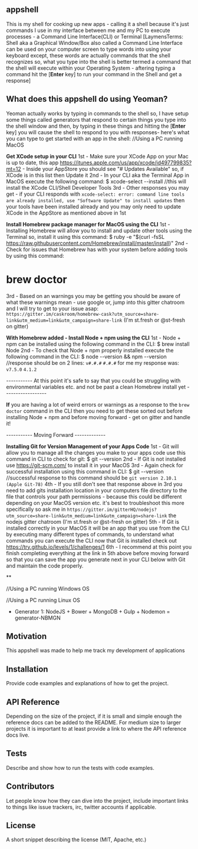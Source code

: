 ## appshell

This is my shell for cooking up new apps - calling it a shell because it's just commands I use in my interface between me and my PC to execute processes - a Command Line Interface(CLI) or Terminal
[LaymensTerms: Shell aka a Graphical Window/Box also called a Command Line Interface can be used on your computer screen to type words into using your keyboard except, these words are actually commands that the shell recognizes so, what you type into the shell is better termed a command that the shell will execute within your Operating System - aftering typing a command hit the [**Enter** key] to run your command in the Shell and get a response]

## What does this appshell do using Yeoman?

Yeoman actually works by typing in commands to the shell so, I have setup some things called generators that respond to certain things you type into the shell window and then, by typing in these things and hitting the [**Enter** key] you will cause the shell to respond to you with responses- here's what you can type to get started with an app in the shell:
//Using a PC running MacOS

**Get XCode setup in your CLI**
1st - Make sure your XCode App on your Mac is up to date, this app https://itunes.apple.com/us/app/xcode/id497799835?mt=12 <screenshot of app>
    - Inside your AppStore you should see "# Updates Available" <screenshot> so, if XCode is in this list then Update it
2nd - In your CLI aka the Terminal App in MacOS execute the following command:
$  xcode-select --install //this will install the XCode CLI/Shell Developer Tools <screenshot>
3rd - Other responses you may get - if your CLI responds with
`xcode-select: error: command line tools are already installed, use "Software Update" to install updates` 
then your tools have been installed already and you may only need to update XCode in the AppStore as mentioned above in 1st

**Install Homebrew package manager for MacOS using the CLI**
1st - Installing Homebrew will allow you to install and update other tools using the Terminal so, install it using this command:
$  ruby -e "$(curl -fsSL https://raw.githubusercontent.com/Homebrew/install/master/install)"
2nd - Check for issues that Homebrew has with your system before adding tools by using this command:
#  brew doctor
3rd - Based on an warnings you may be getting you should be aware of what these warnings mean - use google or, jump into this gitter chatroom and I will try to get to your issue asap: `https://gitter.im/caskroom/homebrew-cask?utm_source=share-link&utm_medium=link&utm_campaign=share-link` (I'm st.fresh or @st-fresh on gitter)

**With Homebrew added - Install Node + npm using the CLI**
1st - Node + npm can be installed using the following command in the CLI:
$  brew install Node
2nd - To check that Node + npm properly installed execute the following command in the CLI:
$  node --version && npm --version //response should be on 2 lines:
`v#.#.#` 
`#.#.#`
for me my response was:
`v7.5.0`
`4.1.2`

----------- At this point it's safe to say that you could be struggling with environmental variables etc. and not be past a clean Homebrew install yet ------------------

**If** you are having a lot of weird errors or warnings as a response to the `brew doctor` command in the CLI then you need to get these sorted out before installing Node + npm and before moving forward - get on gitter and handle it!

----------- Moving Forward -------------

**Installing Git for Version Management of your Apps Code**
1st - Git will allow you to manage all the changes you make to your apps code use this command in CLI to check for git:
$  git --version 
2nd - If Git is not installed use https://git-scm.com/ to install it in your MacOS 
3rd - Again check for successful installation using this command in CLI:
$ git --version //successful response to this command should be `git version 2.10.1 (Apple Git-78)`
4th - If you still don't see that response above in 3rd you need to add gits installation location in your computers file directory to the file that controls your path permissions - because this could be different depending on your MacOS version etc. it's best to troubleshoot this more specifically so ask me in `https://gitter.im/gitterHQ/nodejs?utm_source=share-link&utm_medium=link&utm_campaign=share-link` the nodejs gitter chatroom (I'm st.fresh or @st-fresh on gitter)
5th - If Git is installed correctly in your MacOS it will be an app that you use from the CLI by executing many different types of commands, to understand what commands you can execute the CLI now that Git is installed check out https://try.github.io/levels/1/challenges/1 
6th - I recommend at this point you finish completing everything at the link in 5th above before moving forward so that you can save the app you generate next in your CLI below with Git and maintain the code properly.

**










//Using a PC running Windows OS

//Using a PC running Linux OS

- Generator 1: NodeJS + Bower + MongoDB + Gulp + Nodemon = generator-NBMGN

## Motivation

This appshell was made to help me track my development of applications

## Installation

Provide code examples and explanations of how to get the project.

## API Reference

Depending on the size of the project, if it is small and simple enough the reference docs can be added to the README. For medium size to larger projects it is important to at least provide a link to where the API reference docs live.

## Tests

Describe and show how to run the tests with code examples.

## Contributors

Let people know how they can dive into the project, include important links to things like issue trackers, irc, twitter accounts if applicable.

## License

A short snippet describing the license (MIT, Apache, etc.)